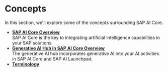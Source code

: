 <!-- loio4c6b2dab26e7460a9ef9b8130c8cb3c2 -->

# Concepts

In this section, we'll explore some of the concepts surrounding SAP AI Core.

-   **[SAP AI Core Overview](sap-ai-core-overview-88e0078.md "SAP AI Core is the key to integrating artificial intelligence
		capabilities in your SAP solutions.")**  
SAP AI Core is the key to integrating artificial intelligence capabilities in your SAP solutions.
-   **[Generative AI Hub in SAP AI Core Overview](generative-ai-hub-in-sap-ai-core-overview-a126bd6.md "The generative AI hub incorporates generative AI into your AI activities in SAP AI Core and SAP AI Launchpad. ")**  
The generative AI hub incorporates generative AI into your AI activities in SAP AI Core and SAP AI Launchpad.
-   **[Terminology](terminology-05f41ee.md "")**  


